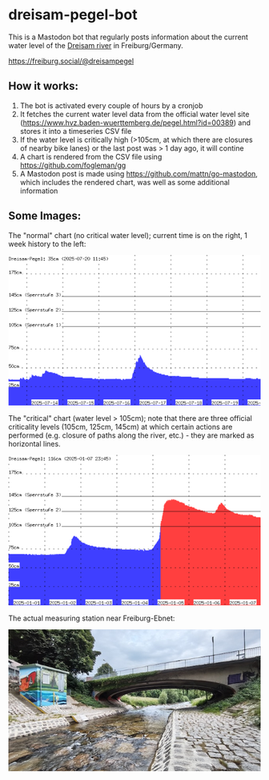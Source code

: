 # dreisam-pegel-bot

This is a Mastodon bot that regularly posts information about the current water level of the [Dreisam river](https://de.wikipedia.org/wiki/Dreisam) in Freiburg/Germany.

https://freiburg.social/@dreisampegel

## How it works:

1. The bot is activated every couple of hours by a cronjob
2. It fetches the current water level data from the official water level site (https://www.hvz.baden-wuerttemberg.de/pegel.html?id=00389) and stores it into a timeseries CSV file 
4. If the water level is critically high (>105cm, at which there are closures of nearby bike lanes) or the last post was > 1 day ago, it will contine
5. A chart is rendered from the CSV file using https://github.com/fogleman/gg
6. A Mastodon post is made using https://github.com/mattn/go-mastodon, which includes the rendered chart, was well as some additional information

## Some Images:

The "normal" chart (no critical water level); current time is on the right, 1 week history to the left:

![Normal chart](/images/pegel.png)

The "critical" chart (water level > 105cm); note that there are three official criticality levels (105cm, 125cm, 145cm) at which certain actions are performed (e.g. closure of paths along the river, etc.) - they are marked as horizontal lines.  

![Chart with critical water level](/images/pegel-critical.png)

The actual measuring station near Freiburg-Ebnet:

![The actual measuring station](/images/dreisam.jpg)
